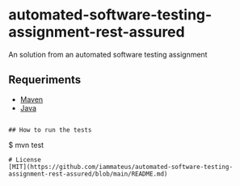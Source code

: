 # automated-software-testing-assignment-rest-assured
An solution from an automated software testing assignment

## Requeriments

- [Maven](https://maven.apache.org/)
- [Java](https://www.java.com/en/)

```

## How to run the tests

```
$ mvn test
```
# License
[MIT](https://github.com/iammateus/automated-software-testing-assignment-rest-assured/blob/main/README.md)
